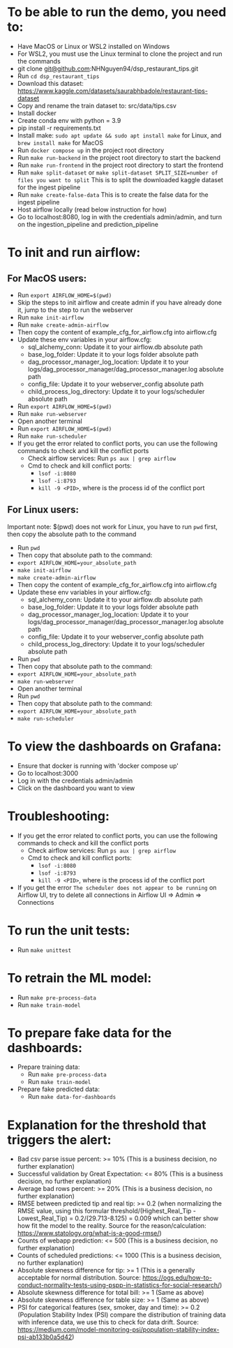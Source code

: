 # To be able to run the demo, you need to:
- Have MacOS or Linux or WSL2 installed on Windows
- For WSL2, you must use the Linux terminal to clone the project and run the commands
- git clone git@github.com:NHNguyen94/dsp_restaurant_tips.git
- Run `cd dsp_restaurant_tips`
- Download this dataset: https://www.kaggle.com/datasets/saurabhbadole/restaurant-tips-dataset
- Copy and rename the train dataset to: src/data/tips.csv
- Install docker
- Create conda env with python = 3.9
- pip install -r requirements.txt
- Install make: `sudo apt update && sudo apt install make` for Linux, and `brew install make` for MacOS
- Run `docker compose up` in the project root directory
- Run `make run-backend` in the project root directory to start the backend
- Run `make run-frontend` in the project root directory to start the frontend
- Run `make split-dataset` or `make split-dataset SPLIT_SIZE=number of files you want to split` This is to split the downloaded kaggle dataset for the ingest pipeline
- Run `make create-false-data` This is to create the false data for the ingest pipeline
- Host airflow locally (read below instruction for how)
- Go to localhost:8080, log in with the credentials admin/admin, and turn on the ingestion_pipeline and prediction_pipeline

# To init and run airflow:
## For MacOS users:
- Run `export AIRFLOW_HOME=$(pwd)`
- Skip the steps to init airflow and create admin if you have already done it, jump to the step to run the webserver
- Run `make init-airflow`
- Run `make create-admin-airflow`
- Then copy the content of example_cfg_for_airflow.cfg into airflow.cfg
- Update these env variables in your airflow.cfg:
    - sql_alchemy_conn: Update it to your airflow.db absolute path
    - base_log_folder: Update it to your logs folder absolute path
    - dag_processor_manager_log_location: Update it to your logs/dag_processor_manager/dag_processor_manager.log absolute path
    - config_file: Update it to your webserver_config absolute path
    - child_process_log_directory: Update it to your logs/scheduler absolute path
- Run `export AIRFLOW_HOME=$(pwd)`
- Run `make run-webserver`
- Open another terminal
- Run `export AIRFLOW_HOME=$(pwd)`
- Run `make run-scheduler`
- If you get the error related to conflict ports, you can use the following commands to check and kill the conflict ports
    - Check airflow services: Run `ps aux | grep airflow`
    - Cmd to check and kill conflict ports: 
        - `lsof -i:8080`
        - `lsof -i:8793`
        - `kill -9 <PID>`, where <PID> is the process id of the conflict port

## For Linux users:
Important note: $(pwd) does not work for Linux, you have to run `pwd` first, then copy the absolute path to the command
- Run `pwd`
- Then copy that absolute path to the command:
- `export AIRFLOW_HOME=your_absolute_path`
- `make init-airflow`
- `make create-admin-airflow`
- Then copy the content of example_cfg_for_airflow.cfg into airflow.cfg
- Update these env variables in your airflow.cfg:
    - sql_alchemy_conn: Update it to your airflow.db absolute path
    - base_log_folder: Update it to your logs folder absolute path
    - dag_processor_manager_log_location: Update it to your logs/dag_processor_manager/dag_processor_manager.log absolute path
    - config_file: Update it to your webserver_config absolute path
    - child_process_log_directory: Update it to your logs/scheduler absolute path
- Run `pwd`
- Then copy that absolute path to the command:
- `export AIRFLOW_HOME=your_absolute_path`
- `make run-webserver`
- Open another terminal
- Run `pwd`
- Then copy that absolute path to the command:
- `export AIRFLOW_HOME=your_absolute_path`
- `make run-scheduler`

# To view the dashboards on Grafana:
- Ensure that docker is running with 'docker compose up'
- Go to localhost:3000
- Log in with the credentials admin/admin
- Click on the dashboard you want to view

# Troubleshooting:
- If you get the error related to conflict ports, you can use the following commands to check and kill the conflict ports
    - Check airflow services: Run `ps aux | grep airflow`
    - Cmd to check and kill conflict ports: 
        - `lsof -i:8080`
        - `lsof -i:8793`
        - `kill -9 <PID>`, where <PID> is the process id of the conflict port
- If you get the error `The scheduler does not appear to be running` on Airflow UI, try to delete all connections in Airflow UI => Admin => Connections

# To run the unit tests:
- Run `make unittest`

# To retrain the ML model:
- Run `make pre-process-data`
- Run `make train-model`

# To prepare fake data for the dashboards:
- Prepare training data:
  - Run `make pre-process-data`
  - Run `make train-model`
- Prepare fake predicted data:
  - Run `make data-for-dashboards`

# Explanation for the threshold that triggers the alert:
- Bad csv parse issue percent: >= 10% (This is a business decision, no further explanation)
- Successful validation by Great Expectation: <= 80% (This is a business decision, no further explanation)
- Average bad rows percent: >= 20% (This is a business decision, no further explanation)
- RMSE between predicted tip and real tip: >= 0.2 (when normalizing the RMSE value, using this formular threshold/(Highest_Real_Tip - Lowest_Real_Tip) = 0.2/(29.713-8.125) = 0.009 which can better show how fit the model  to the reality. Source for the reason/calculation: https://www.statology.org/what-is-a-good-rmse/)
- Counts of webapp prediction: <= 500 (This is a business decision, no further explanation)
- Counts of scheduled predictions: <= 1000 (This is a business decision, no further explanation)
- Absolute skewness difference for tip: >= 1 (This is a generally acceptable for normal distribution. Source: https://ogs.edu/how-to-conduct-normality-tests-using-pspp-in-statistics-for-social-research/)
- Absolute skewness difference for total bill: >= 1 (Same as above)
- Absolute skewness difference for table size: >= 1 (Same as above)
- PSI for categorical features (sex, smoker, day and time): >= 0.2 (Population Stability Index (PSI) compare the distribution of training data with inference data, we use this to check for data drift. Source: https://medium.com/model-monitoring-psi/population-stability-index-psi-ab133b0a5d42)